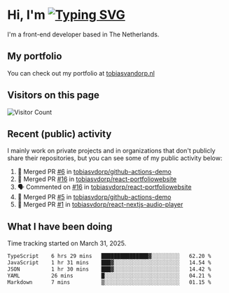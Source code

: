 # Hi, I'm [![Typing SVG](https://readme-typing-svg.demolab.com?font=Fira+Code&pause=1000&width=435&lines=tobiasvdorp)](https://git.io/typing-svg)

I'm a front-end developer based in The Netherlands.

## My portfolio

You can check out my portfolio at [tobiasvandorp.nl](https://www.tobiasvandorp.nl/)

## Visitors on this page

![Visitor Count](https://profile-counter.glitch.me/tobiasvdorp/count.svg)

## Recent (public) activity

I mainly work on private projects and in organizations that don't publicly share their repositories, but you can see some of my public activity below:

<!--START_SECTION:activity-->

1. 🎉 Merged PR [#6](https://github.com/tobiasvdorp/github-actions-demo/pull/6) in [tobiasvdorp/github-actions-demo](https://github.com/tobiasvdorp/github-actions-demo)
2. 🎉 Merged PR [#16](https://github.com/tobiasvdorp/react-portfoliowebsite/pull/16) in [tobiasvdorp/react-portfoliowebsite](https://github.com/tobiasvdorp/react-portfoliowebsite)
3. 🗣 Commented on [#16](https://github.com/tobiasvdorp/react-portfoliowebsite/pull/16#issuecomment-2763343906) in [tobiasvdorp/react-portfoliowebsite](https://github.com/tobiasvdorp/react-portfoliowebsite)
4. 🎉 Merged PR [#5](https://github.com/tobiasvdorp/github-actions-demo/pull/5) in [tobiasvdorp/github-actions-demo](https://github.com/tobiasvdorp/github-actions-demo)
5. 🎉 Merged PR [#1](https://github.com/tobiasvdorp/react-nextjs-audio-player/pull/1) in [tobiasvdorp/react-nextjs-audio-player](https://github.com/tobiasvdorp/react-nextjs-audio-player)
<!--END_SECTION:activity-->

## What I have been doing

Time tracking started on March 31, 2025.

<!--START_SECTION:waka-->

```txt
TypeScript    6 hrs 29 mins   ███████████████▓░░░░░░░░░   62.20 %
JavaScript    1 hr 31 mins    ███▓░░░░░░░░░░░░░░░░░░░░░   14.54 %
JSON          1 hr 30 mins    ███▓░░░░░░░░░░░░░░░░░░░░░   14.42 %
YAML          26 mins         █░░░░░░░░░░░░░░░░░░░░░░░░   04.21 %
Markdown      7 mins          ▒░░░░░░░░░░░░░░░░░░░░░░░░   01.15 %
```

<!--END_SECTION:waka-->

<!--
**tobiasvdorp/tobiasvdorp** is a ✨ _special_ ✨ repository because its `README.md` (this file) appears on your GitHub profile.
-->
